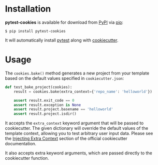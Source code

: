 # Installation

**pytest-cookies** is available for download from [PyPI] via [pip]:

```no-highlight
$ pip install pytest-cookies
```

It will automatically install [pytest] along with [cookiecutter].

  [PyPI]: https://pypi.python.org/pypi
  [cookiecutter]: https://github.com/cookiecutter/cookiecutter
  [pip]: https://pypi.python.org/pypi/pip/
  [pytest]: https://github.com/pytest-dev/pytest

# Usage

The ``cookies.bake()`` method generates a new project from your template based on the
default values specified in ``cookiecutter.json``:

```python
def test_bake_project(cookies):
    result = cookies.bake(extra_context={'repo_name': 'helloworld'})

    assert result.exit_code == 0
    assert result.exception is None
    assert result.project.basename == 'helloworld'
    assert result.project.isdir()
```

It accepts the ``extra_context`` keyword argument that will be
passed to cookiecutter. The given dictionary will override the default values
of the template context, allowing you to test arbitrary user input data.
Please see the [Injecting Extra Context] section of the
official cookiecutter documentation.

It also accepts extra keyword arguments,
which are passed directly to the cookiecutter function.

  [Injecting Extra Context]: https://cookiecutter.readthedocs.io/en/latest/advanced/injecting_context.html#injecting-extra-context
